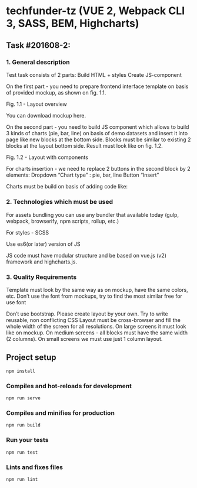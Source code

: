 # techfunder-tz (VUE 2, Webpack CLI 3, SASS, BEM, Highcharts)

## Task #201608-2: 

### 1. General description

Test task consists of 2 parts:
Build HTML + styles
Create JS-component

On the first part - you need to prepare frontend interface template on basis of provided mockup, as shown on fig. 1.1. 

Fig. 1.1 - Layout overview

You can download mockup here.

On the second part - you need to build JS component which allows to build 3 kinds of charts (pie, bar, line) on basis of demo datasets and insert it into page like new blocks at the bottom side. Blocks must be similar to existing 2 blocks at the layout bottom side. Result must look like on fig. 1.2.


Fig. 1.2 - Layout with components

For charts insertion - we need to replace 2 buttons in the second block by 2 elements:
Dropdown “Chart type” : pie, bar, line
Button “Insert”


Charts must be build on basis of adding code like: 
##### <chart type=”line” data-set=””></chart>


### 2. Technologies which must be used
For assets bundling you can use any bundler that available today (gulp, webpack, browserify, npm scripts, rollup, etc.)

For styles - SCSS

Use es6(or later) version of JS

JS code must have modular structure and be based on vue.js (v2) framework and highcharts.js.


### 3. Quality Requirements
Template must look by the same way as on mockup, have the same colors, etc.
Don’t use the font from mockups, try to find the most similar free for use font

Don’t use bootstrap. Please create layout by your own.
Try to write reusable, non conflicting CSS
Layout must be cross-browser and fill the whole width of the screen for all resolutions. On large screens it must look like on mockup. On medium screens - all blocks must have the same width (2 columns). On small screens we must use just 1 column layout.



## Project setup
```
npm install
```

### Compiles and hot-reloads for development
```
npm run serve
```

### Compiles and minifies for production
```
npm run build
```

### Run your tests
```
npm run test
```

### Lints and fixes files
```
npm run lint
```
